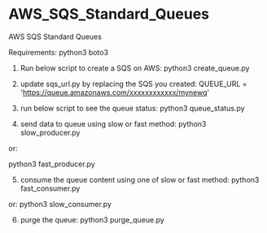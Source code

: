 # AWS_SQS_Standard_Queues
AWS SQS Standard Queues

Requirements:
python3
boto3


1. Run below script to create a SQS on AWS:
python3 create_queue.py

2. update sqs_url.py by replacing the SQS you created:
QUEUE_URL = 'https://queue.amazonaws.com/xxxxxxxxxxxx/mynewq'

3. run below script to see the queue status:
python3 queue_status.py

4. send data to queue using slow or fast method:
python3 slow_producer.py

or:

python3 fast_producer.py

5. consume the queue content using one of slow or fast method:
python3 fast_consumer.py

or:
python3 slow_consumer.py

6. purge the queue:
python3 purge_queue.py
